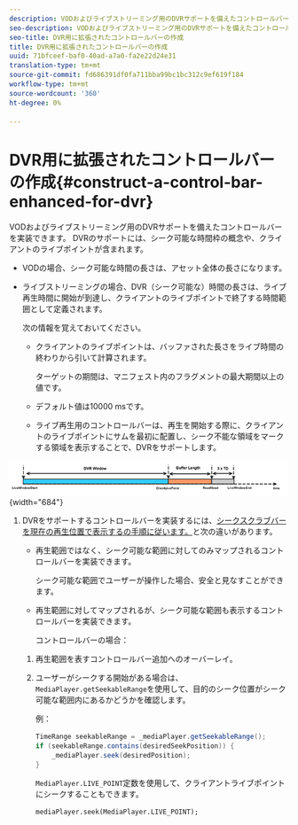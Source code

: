 ```yaml
---
description: VODおよびライブストリーミング用のDVRサポートを備えたコントロールバーを実装できます。 DVRのサポートには、シーク可能な時間枠の概念や、クライアントのライブポイントが含まれます。
seo-description: VODおよびライブストリーミング用のDVRサポートを備えたコントロールバーを実装できます。 DVRのサポートには、シーク可能な時間枠の概念や、クライアントのライブポイントが含まれます。
seo-title: DVR用に拡張されたコントロールバーの作成
title: DVR用に拡張されたコントロールバーの作成
uuid: 71bfceef-baf0-40ad-a7a0-fa2e22d24e31
translation-type: tm+mt
source-git-commit: fd686391df0fa711bba99bc1bc312c9ef619f184
workflow-type: tm+mt
source-wordcount: '360'
ht-degree: 0%

---
```



# DVR用に拡張されたコントロールバーの作成{#construct-a-control-bar-enhanced-for-dvr}

VODおよびライブストリーミング用のDVRサポートを備えたコントロールバーを実装できます。 DVRのサポートには、シーク可能な時間枠の概念や、クライアントのライブポイントが含まれます。

* VODの場合、シーク可能な時間の長さは、アセット全体の長さになります。
* ライブストリーミングの場合、DVR（シーク可能な）時間の長さは、ライブ再生時間に開始が到達し、クライアントのライブポイントで終了する時間範囲として定義されます。

   次の情報を覚えておいてください。

   * クライアントのライブポイントは、バッファされた長さをライブ時間の終わりから引いて計算されます。

      ターゲットの期間は、マニフェスト内のフラグメントの最大期間以上の値です。
   * デフォルト値は10000 msです。
   * ライブ再生用のコントロールバーは、再生を開始する際に、クライアントのライブポイントにサムを最初に配置し、シーク不能な領域をマークする領域を表示することで、DVRをサポートします。

<!--<a id="fig_37A39A28BA714BA5A2C461357ED5BD41"></a>-->

![](assets/dvr-window.PNG){width=&quot;684&quot;}

1. DVRをサポートするコントロールバーを実装するには、[シークスクラブバーを現在の再生位置で表示するの手順に従います。](../../../tvsdk-2.7-for-android/content-playback-options/ui-configure/t-psdk-android-2.7-ui-seek-scrub-bar-display.md)と次の違いがあります。

   * 再生範囲ではなく、シーク可能な範囲に対してのみマップされるコントロールバーを実装できます。

      シーク可能な範囲でユーザーが操作した場合、安全と見なすことができます。
   * 再生範囲に対してマップされるが、シーク可能な範囲も表示するコントロールバーを実装できます。

      コントロールバーの場合：
   1. 再生範囲を表すコントロールバー追加へのオーバーレイ。
   1. ユーザーがシークする開始がある場合は、`MediaPlayer.getSeekableRange`を使用して、目的のシーク位置がシーク可能な範囲内にあるかどうかを確認します。

      例：

      ```java
      TimeRange seekableRange = _mediaPlayer.getSeekableRange(); 
      if (seekableRange.contains(desiredSeekPosition)) { 
          _mediaPlayer.seek(desiredPosition); 
      }
      ```

      `MediaPlayer.LIVE_POINT`定数を使用して、クライアントライブポイントにシークすることもできます。

      ```
      mediaPlayer.seek(MediaPlayer.LIVE_POINT);
      ```


